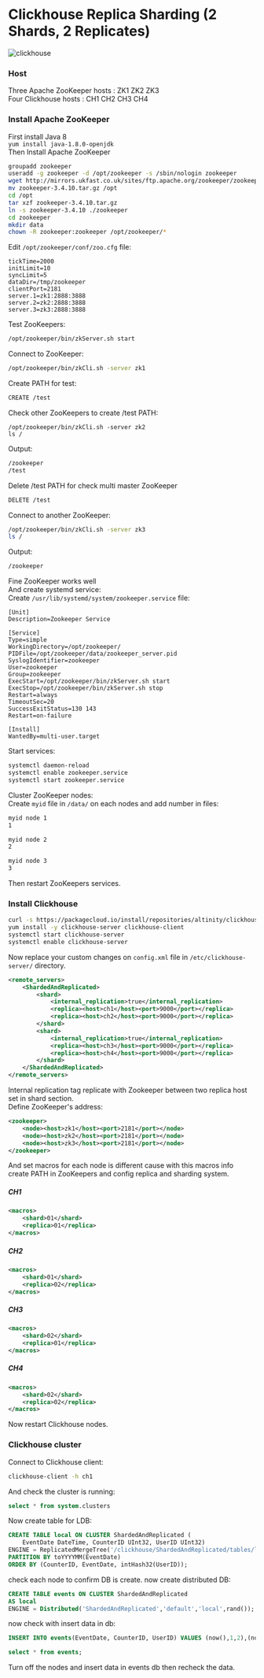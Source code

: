 # Clickhouse Replica Sharding (2 Shards, 2 Replicates)  
![clickhouse](./img/Clickhouse.png)  
### Host  
Three Apache ZooKeeper hosts : ZK1 ZK2 ZK3  
Four Clickhouse hosts : CH1 CH2 CH3 CH4  
### Install Apache ZooKeeper  
First install Java 8  
```yum install java-1.8.0-openjdk```  
Then Install Apache ZooKeeper  
```bash
groupadd zookeeper
useradd -g zookeeper -d /opt/zookeeper -s /sbin/nologin zookeeper
wget http://mirrors.ukfast.co.uk/sites/ftp.apache.org/zookeeper/zookeeper-3.4.10/zookeeper-3.4.10.tar.gz
mv zookeeper-3.4.10.tar.gz /opt
cd /opt
tar xzf zookeeper-3.4.10.tar.gz
ln -s zookeeper-3.4.10 ./zookeeper
cd zookeeper
mkdir data
chown -R zookeeper:zookeeper /opt/zookeeper/*
```  
Edit ```/opt/zookeeper/conf/zoo.cfg``` file:  
```vim
tickTime=2000
initLimit=10
syncLimit=5
dataDir=/tmp/zookeeper
clientPort=2181
server.1=zk1:2888:3888
server.2=zk2:2888:3888
server.3=zk3:2888:3888
```  
Test ZooKeepers:  
```bash
/opt/zookeeper/bin/zkServer.sh start
```  
Connect to ZooKeeper:  
```bash
/opt/zookeeper/bin/zkCli.sh -server zk1
```  
Create PATH for test:  
```bash
CREATE /test
```  
Check other ZooKeepers to create /test PATH:  
```bsah
/opt/zookeeper/bin/zkCli.sh -server zk2
ls /
```
Output:  
```bash
/zookeeper
/test
```  
Delete /test PATH for check multi master ZooKeeper  
```bash
DELETE /test
```  
Connect to another ZooKeeper:  
```bash
/opt/zookeeper/bin/zkCli.sh -server zk3
ls /
```
Output:  
```bash
/zookeeper
```  
Fine ZooKeeper works well  
And create systemd service:  
Create ```/usr/lib/systemd/system/zookeeper.service``` file:  
```vim
[Unit]
Description=Zookeeper Service

[Service]
Type=simple
WorkingDirectory=/opt/zookeeper/
PIDFile=/opt/zookeeper/data/zookeeper_server.pid
SyslogIdentifier=zookeeper
User=zookeeper
Group=zookeeper
ExecStart=/opt/zookeeper/bin/zkServer.sh start
ExecStop=/opt/zookeeper/bin/zkServer.sh stop
Restart=always
TimeoutSec=20
SuccessExitStatus=130 143
Restart=on-failure

[Install]
WantedBy=multi-user.target
```  
Start services:  
```bash
systemctl daemon-reload
systemctl enable zookeeper.service
systemctl start zookeeper.service
```  
Cluster ZooKeeper nodes:  
Create ```myid``` file in ```/data/``` on each nodes and add number in files:  
```bash
myid node 1
1

myid node 2
2

myid node 3
3
```  
Then restart ZooKeepers services.  
### Install Clickhouse  
```bash
curl -s https://packagecloud.io/install/repositories/altinity/clickhouse/script.rpm.sh | sudo bash
yum install -y clickhouse-server clickhouse-client
systemctl start clickhouse-server
systemctl enable clickhouse-server
```  
Now replace your custom changes on ```config.xml``` file in ```/etc/clickhouse-server/``` directory.  
```xml
<remote_servers>
    <ShardedAndReplicated>
        <shard>
            <internal_replication>true</internal_replication>
            <replica><host>ch1</host><port>9000</port></replica>
            <replica><host>ch2</host><port>9000</port></replica>
        </shard>
        <shard>
            <internal_replication>true</internal_replication>
            <replica><host>ch3</host><port>9000</port></replica>
            <replica><host>ch4</host><port>9000</port></replica>
        </shard>
    </ShardedAndReplicated>
</remote_servers>
```  
Internal replication tag replicate with Zookeeper between two replica host set in shard section.  
Define ZooKeeper's address:  
```xml
<zookeeper>
    <node><host>zk1</host><port>2181</port></node>
    <node><host>zk2</host><port>2181</port></node>
    <node><host>zk3</host><port>2181</port></node>
</zookeeper>
```  
And set macros for each node is different cause with this macros info create PATH in ZooKeepers and config replica and sharding system.  
##### CH1
```xml
<macros>
    <shard>01</shard>
    <replica>01</replica>
</macros>
```  
##### CH2
```xml
<macros>
    <shard>01</shard>
    <replica>02</replica>
</macros>
```  
##### CH3
```xml
<macros>
    <shard>02</shard>
    <replica>01</replica>
</macros>
```  
##### CH4
```xml
<macros>
    <shard>02</shard>
    <replica>02</replica>
</macros>
```  
Now restart Clickhouse nodes.  
### Clickhouse cluster  
Connect to Clickhouse client:  
```bash
clickhouse-client -h ch1
```
And check the cluster is running:  
```sql
select * from system.clusters
```
Now create table for LDB:  
```sql
CREATE TABLE local ON CLUSTER ShardedAndReplicated (
    EventDate DateTime, CounterID UInt32, UserID UInt32)
ENGINE = ReplicatedMergeTree('/clickhouse/ShardedAndReplicated/tables/local/{shard}','{replica}')
PARTITION BY toYYYYMM(EventDate)
ORDER BY (CounterID, EventDate, intHash32(UserID));
```  
check each node to confirm DB is create.
now create distributed DB:  
```sql
CREATE TABLE events ON CLUSTER ShardedAndReplicated
AS local
ENGINE = Distributed('ShardedAndReplicated','default','local',rand());
```  
now check with insert data in db:  
```sql
INSERT INTO events(EventDate, CounterID, UserID) VALUES (now(),1,2),(now(),2,2);
```
```sql
select * from events;
```
Turn off the nodes and insert data in events db then recheck the data.

